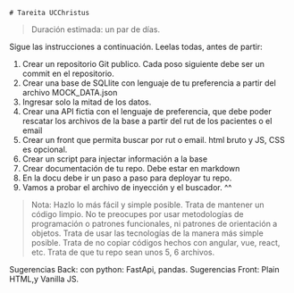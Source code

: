 	# Tareita UCChristus
> Duración estimada: un par de días.

Sigue las instrucciones a continuación. Leelas todas, antes de partir:
1. Crear un repositorio Git publico. Cada poso siguiente debe ser un commit en el repositorio.
2. Crear una base de SQLlite con lenguaje de tu preferencia a partir del archivo MOCK_DATA.json
3. Ingresar solo la mitad de los datos.
3. Crear una API fictia con el lenguaje de preferencia, que debe poder rescatar los archivos de la base a partir del rut de los pacientes o el email
4. Crear un front que permita buscar por rut o email. html bruto y JS, CSS es opcional.
5. Crear un script para injectar información a la base
6. Crear documentación de tu repo. Debe estar en markdown
7. En la docu debe ir un paso a paso para deployar tu repo.
8. Vamos a probar el archivo de inyección y el buscador. ^^

> Nota: Hazlo lo más fácil y simple posible. Trata de mantener un código limpio.
No te preocupes por usar metodologías de programación o patrones funcionales, ni patrones de orientación a objetos. Trata de usar las tecnologías de la manera más simple posible.
Trata de no copiar códigos hechos con angular, vue, react, etc. Trata de que tu repo sean unos 5, 6 archivos.

Sugerencias Back: con python: FastApi, pandas.
Sugerencias Front: Plain HTML,y Vanilla JS.

